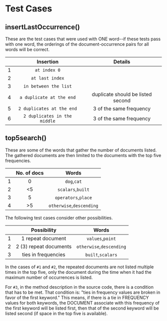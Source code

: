 # Test Cases

## insertLastOccurrence()

These are the test cases that were used with ONE word--if these tests pass with one word, the orderings of the document-occurrence pairs 
for all words will be correct.

|   |Insertion| Details |
|:-:|:-------------:|:-:|
|1|`at index 0`|
|2|`at last index`|
|3|`in between the list`|
|4|`a duplicate at the end`| duplicate should be listed second |
|5|`2 duplicates at the end`| 3 of the same frequency |
|6|`2 duplicates in the middle`| 3 of the same frequency |

## top5search()

These are some of the words that gather the number of documents listed. The gathered documents are then limited to the 
documents with the top five frequencies.

|   |No. of docs| Words |
|:-:|:---:|:-----------:|
|1|0|`dog`,`cat`|
|2|<5|`scalars`,`built`|
|3|5|`operators`,`place`|
|4|>5|`otherwise`,`descending`|

The following test cases consider other possibilities.

|   |Possibility| Words |
|:-:|:---:|:-----------:|
|1|1 repeat document|`values`,`point`|
|2|2 (3) repeat documents|`otherwise`,`descending`|
|3|ties in frequencies|`built`,`scalars`|

In the cases of `#1` and `#2`, the repeated documents are not listed multiple times in the top five, 
only the document during the time when it had 
the maximum number of occurrences is listed.

For `#3`, in the method description in the source code, there is a condition that has to be met. That condition is:
"ties in frequency values are broken in favor of the first keyword." This means, if there is a tie in FREQUENCY values for both 
keywords,
the DOCUMENT associate with this frequency of the first keyword will be listed first, then that of the second keyword will be listed
second (if space in the top five is available).